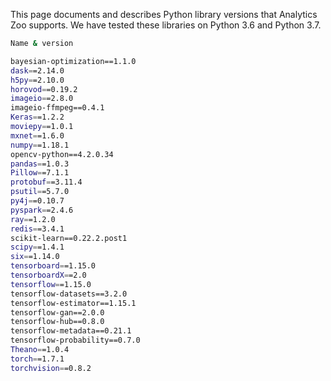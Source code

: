 This page documents and describes Python library versions that Analytics Zoo supports. We have tested these libraries on Python 3.6 and Python 3.7.

```bash
Name & version

bayesian-optimization==1.1.0
dask==2.14.0
h5py==2.10.0
horovod==0.19.2
imageio==2.8.0
imageio-ffmpeg==0.4.1
Keras==1.2.2
moviepy==1.0.1
mxnet==1.6.0
numpy==1.18.1
opencv-python==4.2.0.34
pandas==1.0.3
Pillow==7.1.1
protobuf==3.11.4
psutil==5.7.0
py4j==0.10.7
pyspark==2.4.6
ray==1.2.0
redis==3.4.1
scikit-learn==0.22.2.post1
scipy==1.4.1
six==1.14.0
tensorboard==1.15.0
tensorboardX==2.0
tensorflow==1.15.0
tensorflow-datasets==3.2.0
tensorflow-estimator==1.15.1
tensorflow-gan==2.0.0
tensorflow-hub==0.8.0
tensorflow-metadata==0.21.1
tensorflow-probability==0.7.0
Theano==1.0.4
torch==1.7.1
torchvision==0.8.2
```

